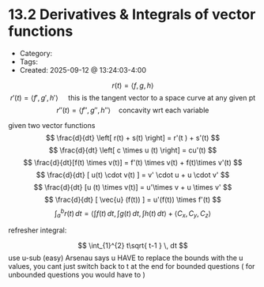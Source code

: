 13.2 Derivatives & Integrals of vector functions
=====
- Category: 
- Tags: 
- Created: 2025-09-12 @ 13:24:03-4:00

$$
r (t) = \left<  f , g , h \right>
$$
$$
r'(t) = \left<  f', g' , h' \right> \quad \text{ this is the tangent vector to a space curve at any given pt}
$$
$$
r''(t) = \left<  f'', g'' , h'' \right> \quad \text{concavity wrt each variable}
$$

given two vector functions 
$$
\frac{d}{dt} \left[  r(t) + s(t) \right] = r'(t ) + s'(t)
$$
$$
\frac{d}{dt} \left[ c \times u (t) \right] = cu'(t)
$$
$$
\frac{d}{dt}[f(t) \times v(t)] = f'(t) \times v(t) + f(t)\times v'(t) 
$$
$$
\frac{d}{dt} [ u(t) \cdot v(t) ] = v' \cdot u + u \cdot v'
$$
$$
\frac{d}{dt} [u (t) \times v(t)] = u'\times v + u \times v'
$$
$$
\frac{d}{dt} [ \vec{u} (f(t)) ] = u'(f(t)) \times f'(t)
$$
$$
\int_{a}^{b} r(t) \, dt = \left< \int f(t)\,dt , \int g(t)\,dt, \int h(t)\,dt \right> + \left< C_{x} , C_{y}, C_{z} \right> 
$$

refresher integral:

$$
\int_{1}^{2} t\sqrt{ t-1 } \, dt 
$$
use u-sub (easy)
Arsenau says u HAVE to replace the bounds with the u values, you cant just switch back to t at the end for bounded questions ( for unbounded questions you would have to )
